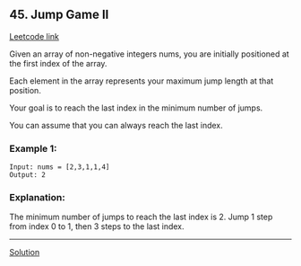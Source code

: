 ## 45. Jump Game II
[Leetcode link](https://leetcode.com/problems/jump-game-ii/)

Given an array of non-negative integers nums, you are initially positioned at the first index of the array.

Each element in the array represents your maximum jump length at that position.

Your goal is to reach the last index in the minimum number of jumps.

You can assume that you can always reach the last index.

 

### Example 1:

```
Input: nums = [2,3,1,1,4]
Output: 2
```
### Explanation: 
The minimum number of jumps to reach the last index is 2. Jump 1 step from index 0 to 1, then 3 steps to the last index.

<hr />

[Solution](https://github.com/hawaijar/FireLeetcode/blob/master/day:114/jumpII.js)

